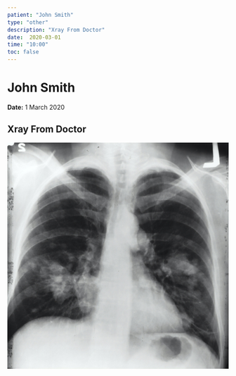 ```yaml
---
patient: "John Smith"
type: "other"
description: "Xray From Doctor"
date:  2020-03-01
time: "10:00"
toc: false
---
```


# John Smith

**Date:** 1 March 2020

## Xray From Doctor

![](xray.jpg)
